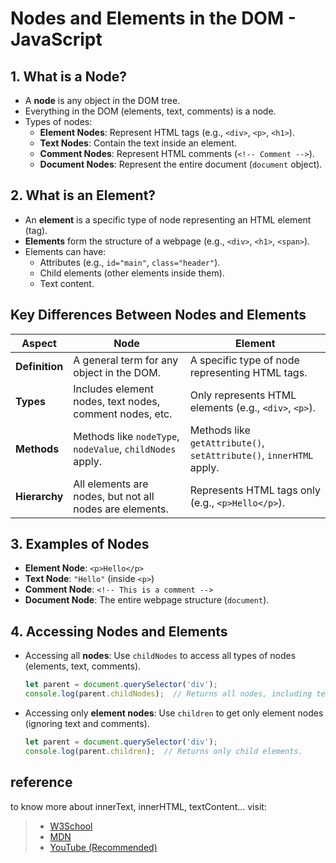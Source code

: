 # **Nodes and Elements in the DOM - JavaScript**

## **1. What is a Node?**
- A **node** is any object in the DOM tree.
- Everything in the DOM (elements, text, comments) is a node.
- Types of nodes:
  - **Element Nodes**: Represent HTML tags (e.g., `<div>`, `<p>`, `<h1>`).
  - **Text Nodes**: Contain the text inside an element.
  - **Comment Nodes**: Represent HTML comments (`<!-- Comment -->`).
  - **Document Nodes**: Represent the entire document (`document` object).

## **2. What is an Element?**
- An **element** is a specific type of node representing an HTML element (tag).
- **Elements** form the structure of a webpage (e.g., `<div>`, `<h1>`, `<span>`).
- Elements can have:
  - Attributes (e.g., `id="main"`, `class="header"`).
  - Child elements (other elements inside them).
  - Text content.

## **Key Differences Between Nodes and Elements**
| **Aspect**       | **Node**                                                   | **Element**                                        |
|------------------|------------------------------------------------------------|----------------------------------------------------|
| **Definition**   | A general term for any object in the DOM.                   | A specific type of node representing HTML tags.     |
| **Types**        | Includes element nodes, text nodes, comment nodes, etc.     | Only represents HTML elements (e.g., `<div>`, `<p>`). |
| **Methods**      | Methods like `nodeType`, `nodeValue`, `childNodes` apply.   | Methods like `getAttribute()`, `setAttribute()`, `innerHTML` apply. |
| **Hierarchy**    | All elements are nodes, but not all nodes are elements.     | Represents HTML tags only (e.g., `<p>Hello</p>`).   |

## **3. Examples of Nodes**
- **Element Node**: `<p>Hello</p>`
- **Text Node**: `"Hello"` (inside `<p>`)
- **Comment Node**: `<!-- This is a comment -->`
- **Document Node**: The entire webpage structure (`document`).

## **4. Accessing Nodes and Elements**
- Accessing all **nodes**: Use `childNodes` to access all types of nodes (elements, text, comments).
  ```javascript
  let parent = document.querySelector('div');
  console.log(parent.childNodes);  // Returns all nodes, including text and comments.
  ```

- Accessing only **element nodes**: Use `children` to get only element nodes (ignoring text and comments).
  ```javascript
  let parent = document.querySelector('div');
  console.log(parent.children);  // Returns only child elements.
  ```

## reference
to know more about innerText, innerHTML, textContent... visit:
> - [W3School](https://www.w3schools.com/js/js_htmldom_navigation.asp)
> - [MDN](https://developer.mozilla.org/en-US/docs/Web/API/Node)
> - [YouTube (Recommended)](https://www.youtube.com/watch?v=zx4AIcl77M0&list=PLfEr2kn3s-br9ZFmejfLhAgMbGgbpdof8&index=98&pp=iAQB)
